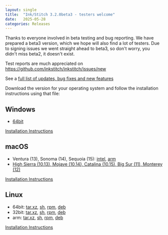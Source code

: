 ```yaml
---
layout: single
title:  "Ink/Stitch 3.2.0beta3 - testers welcome"
date:   2025-05-28
categories: Releases
---
```

Thanks to everyone involved in beta testing and bug reporting. We have prepared a beta3 version, which we hope will also find a lot of testers.
Due to signing issues we went straight ahead to beta3, so don't worry, you didn't miss beta2, it doesn't exist.

Test reports are much appreciated on <https://github.com/inkstitch/inkstitch/issues/new>

See a [full list of updates, bug fixes and new features](/upcoming)

Download the version for your operating system and follow the installation instructions using that file:

## Windows

* [64bit](https://github.com/inkstitch/inkstitch/releases/download/dev-build-refs-tags-v3.2.0beta3/inkstitch-v3.2.0beta3-windows-64bit.exe)

[Installation Instructions](/docs/install-windows/)

## macOS

* Ventura (13), Sonoma (14), Sequoia (15): 
  [intel](https://github.com/inkstitch/inkstitch/releases/download/dev-build-refs-tags-v3.2.0beta3/inkstitch-v3.2.0beta3-osx-x86_64.pkg),
  [arm](https://github.com/inkstitch/inkstitch/releases/download/dev-build-refs-tags-v3.2.0beta3/inkstitch-v3.2.0beta3-osx-arm64.pkg)
* [High Sierra (10.13), Mojave (10.14), Catalina (10.15), Big Sur (11), Monterey (12)](https://github.com/inkstitch/inkstitch/releases/download/dev-build-refs-tags-v3.2.0beta3/inkstitch-3.2.0beta3-osx-x86_64-intel.pkg)

[Installation Instructions](/docs/install-macos/)

## Linux

* 64bit:
  [tar.xz](https://github.com/inkstitch/inkstitch/releases/download/dev-build-refs-tags-v3.2.0beta3/inkstitch-0.0.1-v3.2.0beta3-linux-x86_64.tar.xz),
  [sh](https://github.com/inkstitch/inkstitch/releases/download/dev-build-refs-tags-v3.2.0beta3/inkstitch-0.0.1-v3.2.0beta3-linux-x86_64.sh),
  [rpm](https://github.com/inkstitch/inkstitch/releases/download/dev-build-refs-tags-v3.2.0beta3/inkstitch-0.0.1_v3.2.0beta3-1.x86_64.rpm),
  [deb](https://github.com/inkstitch/inkstitch/releases/download/dev-build-refs-tags-v3.2.0beta3/inkstitch_0.0.1.v3.2.0beta3_amd64.deb)
* 32bit:
  [tar.xz](https://github.com/inkstitch/inkstitch/releases/download/dev-build-refs-tags-v3.2.0beta3/inkstitch-0.0.1-v3.2.0beta3-linux32-i386.tar.xz),
  [sh](https://github.com/inkstitch/inkstitch/releases/download/dev-build-refs-tags-v3.2.0beta3/inkstitch-0.0.1-v3.2.0beta3-linux32-i386.sh),
  [rpm](https://github.com/inkstitch/inkstitch/releases/download/dev-build-refs-tags-v3.2.0beta3/inkstitch-0.0.1_v3.2.0beta3-1.i386.rpm),
  [deb](https://github.com/inkstitch/inkstitch/releases/download/dev-build-refs-tags-v3.2.0beta3/inkstitch_0.0.1.v3.2.0beta3_i386.deb)
* arm:
  [tar.xz](https://github.com/inkstitch/inkstitch/releases/download/dev-build-refs-tags-v3.2.0beta3/inkstitch-0.0.1-v3.2.0beta3-linux-aarch64.tar.xz),
  [sh](https://github.com/inkstitch/inkstitch/releases/download/dev-build-refs-tags-v3.2.0beta3/inkstitch-0.0.1-v3.2.0beta3-linux-aarch64.sh),
  [rpm](https://github.com/inkstitch/inkstitch/releases/download/dev-build-refs-tags-v3.2.0beta3/inkstitch-0.0.1_v3.2.0beta3-1.aarch64.rpm),
  [deb](https://github.com/inkstitch/inkstitch/releases/download/dev-build-refs-tags-v3.2.0beta3/inkstitch_0.0.1.v3.2.0beta3_arm64.deb)

[Installation Instructions](/docs/install-linux/)
